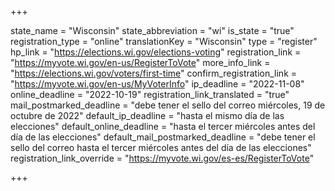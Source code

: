 +++

state_name = "Wisconsin"
state_abbreviation = "wi"
is_state = "true"
registration_type = "online"
translationKey = "Wisconsin"
type = "register"
hp_link = "https://elections.wi.gov/elections-voting"
registration_link = "https://myvote.wi.gov/en-us/RegisterToVote"
more_info_link = "https://elections.wi.gov/voters/first-time"
confirm_registration_link = "https://myvote.wi.gov/en-us/MyVoterInfo"
ip_deadline = "2022-11-08"
online_deadline = "2022-10-19"
registration_link_translated = "true"
mail_postmarked_deadline = "debe tener el sello del correo miércoles, 19 de octubre de 2022"
default_ip_deadline = "hasta el mismo día de las elecciones"
default_online_deadline = "hasta el tercer miércoles antes del día de las elecciones"
default_mail_postmarked_deadline = "debe tener el sello del correo hasta el tercer miércoles antes del día de las elecciones"
registration_link_override = "https://myvote.wi.gov/es-es/RegisterToVote"

+++